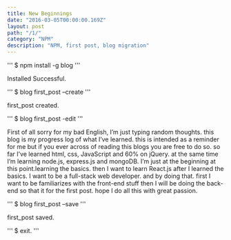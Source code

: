 ```yaml
---
title: New Beginnings
date: "2016-03-05T00:00:00.169Z"
layout: post
path: "/1/"
category: "NPM"
description: "NPM, first post, blog migration"
---
```

'''
$ npm install -g blog
'''

Installed Successful.

'''
$ blog first_post –create
'''

first_post created.

'''
$ blog first_post -edit
'''

First of all sorry for my bad English, I’m just typing random thoughts. this blog is my progress log of what I’ve learned. this is intended as a reminder for me but if you ever across of reading this blogs you are free to do so. so far I’ve learned html, css, JavaScript and 60% on jQuery. at the same time I’m learning node.js, express.js and mongoDB. I’m just at the beginning at this point.learning the basics. then I want to learn React.js after I learned the basics. I want to be a full-stack web developer. and by doing that. first I want to be familiarizes with the front-end stuff then I will be doing the back-end so that it for the first post. hope I do all this with great passion.

'''
$ blog first_post –save
'''

first_post saved.

'''
$ exit.
'''
